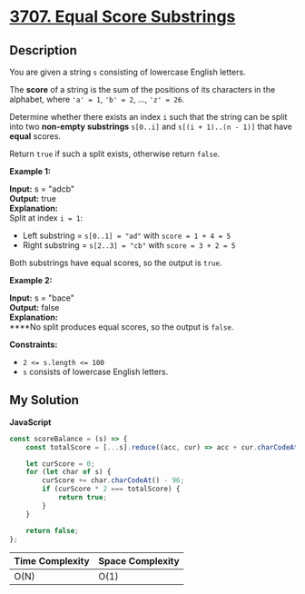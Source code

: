 # [3707. Equal Score Substrings](https://leetcode.com/problems/equal-score-substrings)

## Description

You are given a string `s` consisting of lowercase English letters.

The **score** of a string is the sum of the positions of its characters in the alphabet, where `'a' = 1`, `'b' = 2`, ..., `'z' = 26`.

Determine whether there exists an index `i` such that the string can be split into two **non-empty** ****substrings**** `s[0..i]` and `s[(i + 1)..(n - 1)]` that have **equal** scores.

Return `true` if such a split exists, otherwise return `false`.

**Example 1:**

**Input:** s = "adcb"  
**Output:** true  
**Explanation:**  
Split at index `i = 1`:  
-   Left substring = `s[0..1] = "ad"` with `score = 1 + 4 = 5`  
-   Right substring = `s[2..3] = "cb"` with `score = 3 + 2 = 5`  

Both substrings have equal scores, so the output is `true`.

**Example 2:**

**Input:** s = "bace"  
**Output:** false  
**Explanation:​​​​​​**  
**​​​​​​​**No split produces equal scores, so the output is `false`.  

**Constraints:**

-   `2 <= s.length <= 100`
-   `s` consists of lowercase English letters.
  
## My Solution

**JavaScript**

```js
const scoreBalance = (s) => {
    const totalScore = [...s].reduce((acc, cur) => acc + cur.charCodeAt() - 96, 0);

    let curScore = 0;
    for (let char of s) {
        curScore += char.charCodeAt() - 96;
        if (curScore * 2 === totalScore) {
            return true;
        }
    }

    return false;
};
```

| Time Complexity | Space Complexity |
| --------------- | ---------------- |
| O(N)            | O(1)             |
